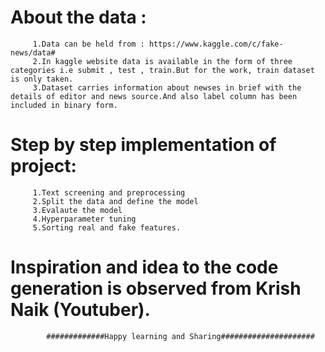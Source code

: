 # About the data :
         1.Data can be held from : https://www.kaggle.com/c/fake-news/data#
         2.In kaggle website data is available in the form of three categories i.e submit , test , train.But for the work, train dataset is only taken.
         3.Dataset carries information about newses in brief with the details of editor and news source.And also label column has been included in binary form.
 # Step by step implementation of project:
         1.Text screening and preprocessing
         2.Split the data and define the model
         3.Evalaute the model
         4.Hyperparameter tuning
         5.Sorting real and fake features.

# Inspiration and idea to the code generation is observed from Krish Naik (Youtuber).

            #############Happy learning and Sharing#####################
